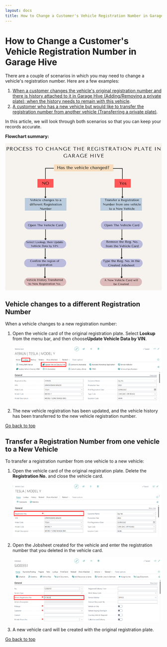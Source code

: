 ```yaml
---
layout: docs
title: How to Change a Customer's Vehicle Registration Number in Garage Hive
---
```


<a name="top"></a>

# How to Change a Customer's Vehicle Registration Number in Garage Hive
There are a couple of scenarios in which you may need to change a vehicle's registration number. Here are a few examples:

1. [When a customer changes the vehicle's original registration number and there is history attached to it in Garage Hive (Adding/Removing a private plate); when the history needs to remain with this vehicle](#vehicle-changes-to-a-different-registration-number).
2. [A customer who has a new vehicle but would like to transfer the registration number from another vehicle (Transferring a private plate)](#transfer-a-registration-number-from-one-vehicle-to-a-new-vehicle). 

In this article, we will look through both scenarios so that you can keep your records accurate.


**Flowchart summary:**

   ![](media/change-registration-number.png)

## Vehicle changes to a different Registration Number
When a vehicle changes to a new registration number:
1. Open the vehicle card of the original registration plate. Select **Lookup** from the menu bar, and then choose**Update Vehicle Data by VIN**.

   ![](media/change-registration-number1.png)

2. The new vehicle registration has been updated, and the vehicle history has been transferred to the new vehicle registration number.


[Go back to top](#top)

## Transfer a Registration Number from one vehicle to a New Vehicle
To transfer a registration number from one vehicle to a new vehicle:
1. Open the vehicle card of the original registration plate. Delete the **Registration No.** and close the vehicle card.

   ![](media/change-registration-number3.png)

2. Open the Jobsheet created for the vehicle and enter the registration number that you deleted in the vehicle card.

   ![](media/change-registration-number4.png)

3. A new vehicle card will be created with the original registration plate.


[Go back to top](#top)